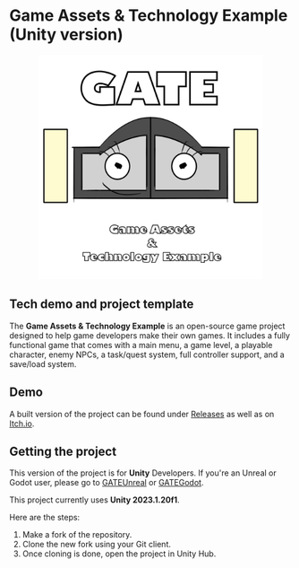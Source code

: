 # Game Assets & Technology Example (Unity version)

<p align="center">
    <img src="DocsImages/MascotAndLogo.png" width="400" alt="GATE Logo">
</p>

## Tech demo and project template

The **Game Assets & Technology Example** is an open-source game project designed to help 
game developers make their own games. It includes a fully functional game that comes with 
a main menu, a game level, a playable character, enemy NPCs, a task/quest system, full 
controller support, and a save/load system.

## Demo

A built version of the project can be found under [Releases](https://github.com/JJNCreator/GATEUnity/releases) as well as on [Itch.io](https://jjncreator.itch.io/gate-unity).

## Getting the project

This version of the project is for **Unity** Developers. If you're an Unreal or Godot user, please go to [GATEUnreal](https://github.com/JJNCreator/GATEUnreal) or [GATEGodot](https://github.com/JJNCreator/GATEGodot).

This project currently uses **Unity 2023.1.20f1**.

Here are the steps:
1. Make a fork of the repository.
2. Clone the new fork using your Git client.
3. Once cloning is done, open the project in Unity Hub.